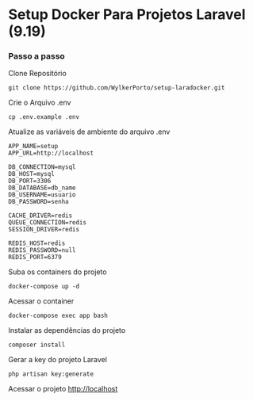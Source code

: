 # Setup Docker Para Projetos Laravel (9.19)

### Passo a passo
Clone Repositório
```
git clone https://github.com/WylkerPorto/setup-laradocker.git
```

Crie o Arquivo .env
```
cp .env.example .env
```


Atualize as variáveis de ambiente do arquivo .env
```
APP_NAME=setup
APP_URL=http://localhost

DB_CONNECTION=mysql
DB_HOST=mysql
DB_PORT=3306
DB_DATABASE=db_name
DB_USERNAME=usuario
DB_PASSWORD=senha

CACHE_DRIVER=redis
QUEUE_CONNECTION=redis
SESSION_DRIVER=redis

REDIS_HOST=redis
REDIS_PASSWORD=null
REDIS_PORT=6379
```


Suba os containers do projeto
```
docker-compose up -d
```


Acessar o container
```
docker-compose exec app bash
```


Instalar as dependências do projeto
```
composer install
```


Gerar a key do projeto Laravel
```
php artisan key:generate
```


Acessar o projeto
[http://localhost](http://localhost)
